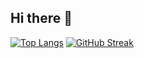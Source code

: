 ## Hi there 👋

<!--
**justt1n/justt1n** is a ✨ _special_ ✨ repository because its `README.md` (this file) appears on your GitHub profile.

Here are some ideas to get you started:

- 🔭 I’m currently working on ...
- 🌱 I’m currently learning ...
- 👯 I’m looking to collaborate on ...
- 🤔 I’m looking for help with ...
- 💬 Ask me about ...
- 📫 How to reach me: ...
- 😄 Pronouns: ...
- ⚡ Fun fact: ...
![Anurag's GitHub stats](https://github-readme-stats.vercel.app/api?username=justt1n&show_icons=true&theme=vue-dark)
-->
 [![Top Langs](https://github-readme-stats.vercel.app/api/top-langs/?username=justt1n&theme=react&layout=pie&hide=javascript,HTML,blade,shaderLab,&exclude_repo=SampleSDK,fishdom5,firstLaravel,hihi,PriceCompare,php_cfshop,PlatformGame&card_height=375)](https://github.com/anuraghazra/github-readme-stats)
[![GitHub Streak](https://github-readme-streak-stats-navy-rho.vercel.app?user=justt1n&theme=react&card_width=600&card_height=375)](https://git.io/streak-stats)
